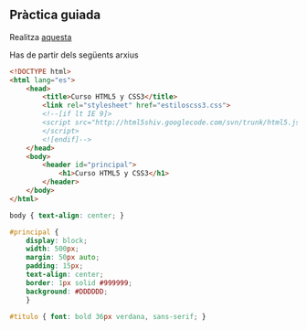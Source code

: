 ## Pràctica guiada

Realitza [aquesta](../recursos/ud1/DIW_UD2_P2_1_guiada.pdf)

Has de partir dels següents arxius

``` html
<!DOCTYPE html>
<html lang="es">
    <head>
        <title>Curso HTML5 y CSS3</title>
        <link rel="stylesheet" href="estiloscss3.css">
        <!--[if lt IE 9]>
        <script src="http://html5shiv.googlecode.com/svn/trunk/html5.js">
        </script>
        <![endif]-->
    </head>
    <body>
        <header id="principal">
            <h1>Curso HTML5 y CSS3</h1>
        </header>
    </body>
</html>
```

``` css
body { text-align: center; }

#principal {
    display: block;
    width: 500px;
    margin: 50px auto;
    padding: 15px;
    text-align: center;
    border: 1px solid #999999;
    background: #DDDDDD;
    }

#titulo { font: bold 36px verdana, sans-serif; }
```